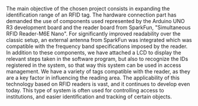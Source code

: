 The main objective of the chosen project consists in expanding the identification range of an RFID tag. 
The hardware connection part has demanded the use of components used represented by the Arduino UNO R3 development board and the reader board from SparkFun, "Simultaneous RFID Reader-M6E Nano". 
For significantly improved readability over the classic setup, an external antenna from SparkFun was integrated which was compatible with the frequency band specifications imposed by the reader. 
In addition to these components, we have attached a LCD to display the relevant steps taken in the software program, but also to recognize the IDs registered in the system, so that way this system can be used in access management. 
We have a variety of tags compatible with the reader, as they are a key factor in influencing the reading area.
The applicability of this technology based on RFID readers is vast, and it continues to develop even today. 
This type of system is often used for controlling access to institutions, and easier identification and tracking of certain objects. 
